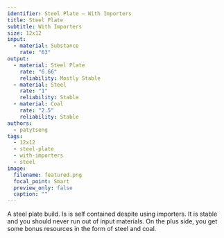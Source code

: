 ```yaml
---
identifier: Steel Plate – With Importers
title: Steel Plate
subtitle: With Importers
size: 12x12
input:
  - material: Substance
    rate: "63"
output:
  - material: Steel Plate
    rate: "6.66"
    reliability: Mostly Stable
  - material: Steel
    rate: "1"
    reliability: Stable
  - material: Coal
    rate: "2.5"
    reliability: Stable
authors:
  - patytseng
tags:
  - 12x12
  - steel-plate
  - with-importers
  - steel
image:
  filename: featured.png
  focal_point: Smart
  preview_only: false
  caption: ""
---
```

A steel plate build. Is is self contained despite using importers. It is stable and you should never run out of input materials. On the plus side, you get some bonus resources in the form of steel and coal.